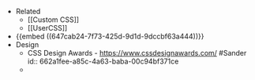 - Related
	- [[Custom CSS]]
	- [[UserCSS]]
- {{embed ((647cab24-7f73-425d-9d1d-9dccbf63a444))}}
- Design
	- CSS Design Awards - https://www.cssdesignawards.com/ #Sander
	  id:: 662a1fee-a85c-4a63-baba-00c94bf371ce
	-
